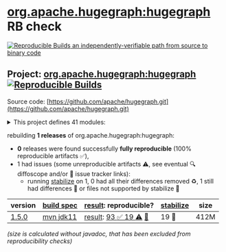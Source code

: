 [org.apache.hugegraph:hugegraph](https://central.sonatype.com/artifact/org.apache.hugegraph/hugegraph/versions) RB check
=======

[![Reproducible Builds](https://reproducible-builds.org/images/logos/rb.svg) an independently-verifiable path from source to binary code](https://reproducible-builds.org/)

## Project: [org.apache.hugegraph:hugegraph](https://central.sonatype.com/artifact/org.apache.hugegraph/hugegraph/versions) [![Reproducible Builds](https://img.shields.io/endpoint?url=https://raw.githubusercontent.com/jvm-repo-rebuild/reproducible-central/master/content/org/apache/hugegraph/badge.json)](https://github.com/jvm-repo-rebuild/reproducible-central/blob/master/content/org/apache/hugegraph/README.md)

Source code: [https://github.com/apache/hugegraph.git](https://github.com/apache/hugegraph.git)

<details><summary>This project defines 41 modules:</summary>

* [org.apache.hugegraph:hg-pd-client](https://central.sonatype.com/artifact/org.apache.hugegraph/hg-pd-client/overview)
* [org.apache.hugegraph:hg-pd-common](https://central.sonatype.com/artifact/org.apache.hugegraph/hg-pd-common/overview)
* [org.apache.hugegraph:hg-pd-core](https://central.sonatype.com/artifact/org.apache.hugegraph/hg-pd-core/overview)
* [org.apache.hugegraph:hg-pd-dist](https://central.sonatype.com/artifact/org.apache.hugegraph/hg-pd-dist/overview)
* [org.apache.hugegraph:hg-pd-grpc](https://central.sonatype.com/artifact/org.apache.hugegraph/hg-pd-grpc/overview)
* [org.apache.hugegraph:hg-pd-service](https://central.sonatype.com/artifact/org.apache.hugegraph/hg-pd-service/overview)
* [org.apache.hugegraph:hg-pd-test](https://central.sonatype.com/artifact/org.apache.hugegraph/hg-pd-test/overview)
* [org.apache.hugegraph:hg-store-cli](https://central.sonatype.com/artifact/org.apache.hugegraph/hg-store-cli/overview)
* [org.apache.hugegraph:hg-store-client](https://central.sonatype.com/artifact/org.apache.hugegraph/hg-store-client/overview)
* [org.apache.hugegraph:hg-store-common](https://central.sonatype.com/artifact/org.apache.hugegraph/hg-store-common/overview)
* [org.apache.hugegraph:hg-store-core](https://central.sonatype.com/artifact/org.apache.hugegraph/hg-store-core/overview)
* [org.apache.hugegraph:hg-store-dist](https://central.sonatype.com/artifact/org.apache.hugegraph/hg-store-dist/overview)
* [org.apache.hugegraph:hg-store-grpc](https://central.sonatype.com/artifact/org.apache.hugegraph/hg-store-grpc/overview)
* [org.apache.hugegraph:hg-store-node](https://central.sonatype.com/artifact/org.apache.hugegraph/hg-store-node/overview)
* [org.apache.hugegraph:hg-store-rocksdb](https://central.sonatype.com/artifact/org.apache.hugegraph/hg-store-rocksdb/overview)
* [org.apache.hugegraph:hg-store-test](https://central.sonatype.com/artifact/org.apache.hugegraph/hg-store-test/overview)
* [org.apache.hugegraph:hugegraph](https://central.sonatype.com/artifact/org.apache.hugegraph/hugegraph/overview)
* [org.apache.hugegraph:hugegraph-api](https://central.sonatype.com/artifact/org.apache.hugegraph/hugegraph-api/overview)
* [org.apache.hugegraph:hugegraph-cassandra](https://central.sonatype.com/artifact/org.apache.hugegraph/hugegraph-cassandra/overview)
* [org.apache.hugegraph:hugegraph-cluster-test](https://central.sonatype.com/artifact/org.apache.hugegraph/hugegraph-cluster-test/overview)
* [org.apache.hugegraph:hugegraph-clustertest-dist](https://central.sonatype.com/artifact/org.apache.hugegraph/hugegraph-clustertest-dist/overview)
* [org.apache.hugegraph:hugegraph-clustertest-minicluster](https://central.sonatype.com/artifact/org.apache.hugegraph/hugegraph-clustertest-minicluster/overview)
* [org.apache.hugegraph:hugegraph-clustertest-test](https://central.sonatype.com/artifact/org.apache.hugegraph/hugegraph-clustertest-test/overview)
* [org.apache.hugegraph:hugegraph-common](https://central.sonatype.com/artifact/org.apache.hugegraph/hugegraph-common/overview)
* [org.apache.hugegraph:hugegraph-commons](https://central.sonatype.com/artifact/org.apache.hugegraph/hugegraph-commons/overview)
* [org.apache.hugegraph:hugegraph-core](https://central.sonatype.com/artifact/org.apache.hugegraph/hugegraph-core/overview)
* [org.apache.hugegraph:hugegraph-dist](https://central.sonatype.com/artifact/org.apache.hugegraph/hugegraph-dist/overview)
* [org.apache.hugegraph:hugegraph-example](https://central.sonatype.com/artifact/org.apache.hugegraph/hugegraph-example/overview)
* [org.apache.hugegraph:hugegraph-hbase](https://central.sonatype.com/artifact/org.apache.hugegraph/hugegraph-hbase/overview)
* [org.apache.hugegraph:hugegraph-hstore](https://central.sonatype.com/artifact/org.apache.hugegraph/hugegraph-hstore/overview)
* [org.apache.hugegraph:hugegraph-mysql](https://central.sonatype.com/artifact/org.apache.hugegraph/hugegraph-mysql/overview)
* [org.apache.hugegraph:hugegraph-palo](https://central.sonatype.com/artifact/org.apache.hugegraph/hugegraph-palo/overview)
* [org.apache.hugegraph:hugegraph-pd](https://central.sonatype.com/artifact/org.apache.hugegraph/hugegraph-pd/overview)
* [org.apache.hugegraph:hugegraph-postgresql](https://central.sonatype.com/artifact/org.apache.hugegraph/hugegraph-postgresql/overview)
* [org.apache.hugegraph:hugegraph-rocksdb](https://central.sonatype.com/artifact/org.apache.hugegraph/hugegraph-rocksdb/overview)
* [org.apache.hugegraph:hugegraph-rpc](https://central.sonatype.com/artifact/org.apache.hugegraph/hugegraph-rpc/overview)
* [org.apache.hugegraph:hugegraph-scylladb](https://central.sonatype.com/artifact/org.apache.hugegraph/hugegraph-scylladb/overview)
* [org.apache.hugegraph:hugegraph-server](https://central.sonatype.com/artifact/org.apache.hugegraph/hugegraph-server/overview)
* [org.apache.hugegraph:hugegraph-store](https://central.sonatype.com/artifact/org.apache.hugegraph/hugegraph-store/overview)
* [org.apache.hugegraph:hugegraph-test](https://central.sonatype.com/artifact/org.apache.hugegraph/hugegraph-test/overview)
* [org.apache.hugegraph:install-dist](https://central.sonatype.com/artifact/org.apache.hugegraph/install-dist/overview)
</details>

rebuilding **1 releases** of org.apache.hugegraph:hugegraph:
- **0** releases were found successfully **fully reproducible** (100% reproducible artifacts :white_check_mark:),
- 1 had issues (some unreproducible artifacts :warning:, see eventual :mag: diffoscope and/or :memo: issue tracker links):
  - running [stabilize](doc/stabilize.md) on 1, 0 had all their differences removed :recycle:, 1 still had differences :rotating_light: or files not supported by stabilize :no_entry_sign:

| version | [build spec](/BUILDSPEC.md) | [result](https://reproducible-builds.org/docs/jvm/): reproducible? | [stabilize](https://github.com/google/oss-rebuild/blob/main/cmd/stabilize/README.md) | size |
| -- | --------- | ------ | ------ | -- |
| [1.5.0](https://central.sonatype.com/artifact/org.apache.hugegraph/hugegraph/1.5.0/pom) | [mvn jdk11](hugegraph-1.5.0.buildspec) | [result](hugegraph-1.5.0.buildinfo): [93 :white_check_mark:  19 :warning:](hugegraph-1.5.0.buildcompare) [:memo:](https://github.com/apache/incubator-hugegraph/pull/2874) | 19 :rotating_light: | 412M |

<i>(size is calculated without javadoc, that has been excluded from reproducibility checks)</i>
